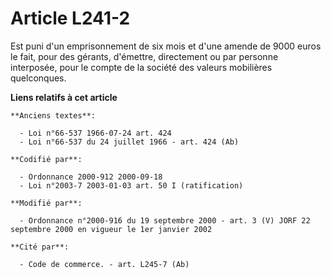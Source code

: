 # Article L241-2

Est puni d'un emprisonnement de six mois et d'une amende de 9000 euros le fait, pour des gérants, d'émettre, directement ou
par personne interposée, pour le compte de la société des valeurs mobilières quelconques.

**Liens relatifs à cet article**

	**Anciens textes**:

	  - Loi n°66-537 1966-07-24 art. 424
	  - Loi n°66-537 du 24 juillet 1966 - art. 424 (Ab)

	**Codifié par**:

	  - Ordonnance 2000-912 2000-09-18
	  - Loi n°2003-7 2003-01-03 art. 50 I (ratification)

	**Modifié par**:

	  - Ordonnance n°2000-916 du 19 septembre 2000 - art. 3 (V) JORF 22 septembre 2000 en vigueur le 1er janvier 2002

	**Cité par**:

	  - Code de commerce. - art. L245-7 (Ab)

